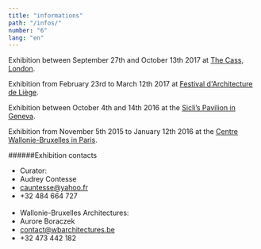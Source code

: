 ```yaml
---
title: "informations"
path: "/infos/"
number: "6"
lang: "en"
---
```

Exhibition between September 27th and October 13th 2017 at [The Cass, London](http://www.londonmet.ac.uk/news/articles/entrer-five-architectures-in-belgium/).

Exhibition from February 23rd to March 12th 2017 at [Festival d'Architecture de Liège](http://festival.archi/).

Exhibition between October 4th and 14th 2016 at the [Sicli’s Pavilion in Geneva](http://www.pavillonsicli.ch/).

Exhibition from November 5th 2015 to January 12th 2016 at the [Centre Wallonie-Bruxelles in Paris](http://cwb.fr/).

######Exhibition contacts

* Curator:
* Audrey Contesse
* [cauntesse@yahoo.fr](mailto:cauntesse@yahoo.fr)
* +32 484 664 727
<br><br>
* Wallonie-Bruxelles Architectures:
* Aurore Boraczek
* [contact@wbarchitectures.be](mailto:contact@wbarchitectures.be)
* +32 473 442 182
